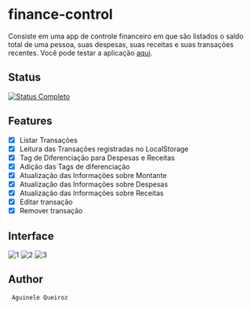 # finance-control
Consiste em uma app de controle financeiro em que são listados o saldo total de uma pessoa, suas despesas, suas receitas e suas transações recentes.
Você pode testar a aplicação [aqui](https://aguinelequeiroz.github.io/finance-control/).

## Status
[![Status Completo](https://img.shields.io/badge/STATUS-COMPLETO-green?style=for-the-badge)]()

## Features
- [x] Listar Transações
- [x] Leitura das Transações registradas no LocalStorage
- [x] Tag de Diferenciação para Despesas e Receitas
- [x] Adição das Tags de diferenciação
- [x] Atualização das Informações sobre Montante
- [x] Atualização das Informações sobre Despesas
- [x] Atualização das Informações sobre Receitas
- [x] Editar transação
- [x] Remover transação

###

## Interface
![1](https://user-images.githubusercontent.com/66737248/215861076-e78209ae-22ba-446a-a672-a5bffd4f6993.jpg)
![2](https://user-images.githubusercontent.com/66737248/215861082-e7af7902-01ff-4132-b0b6-9a04a11006b7.jpg)
![3](https://user-images.githubusercontent.com/66737248/215861084-6c653c9a-6136-41ee-aa5b-8668ee60de01.jpg)
###
## Author 
```
 Aguinele Queiroz
 
```
